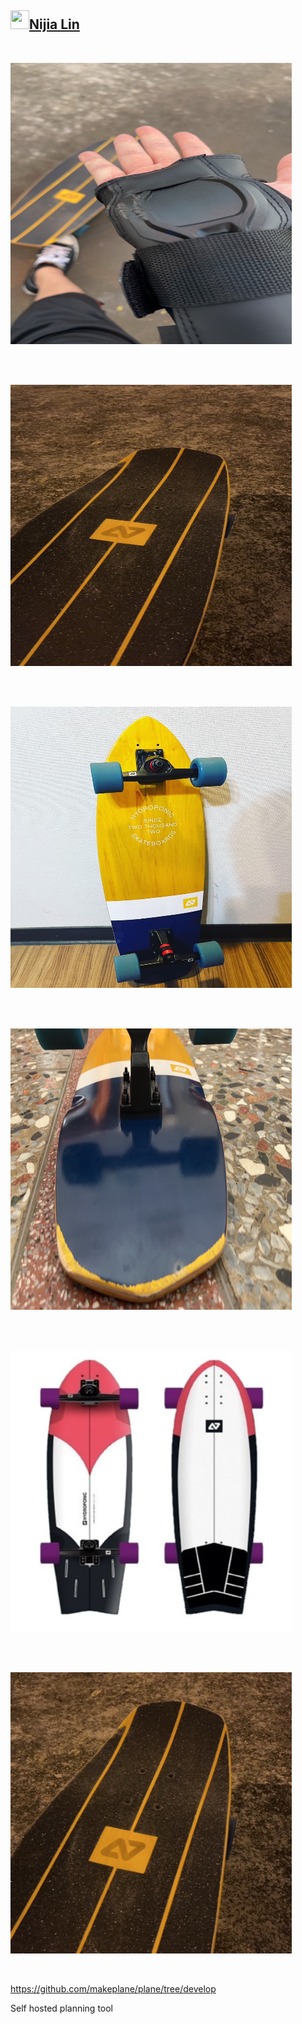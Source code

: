 <h2 id="user-content-nijia-lin"><a class="heading-link" href="#nijia-lin">
<img src="https://camo.githubusercontent.com/c47c41c34d2fe42386a5c2beaacb8c19b67d1368cdd01cc79fd955b1fbc70619/68747470733a2f2f7370726f66696c652e6c696e652d7363646e2e6e65742f30684b76546f73535a4e46466c354667624642586c714a676c47467a4e615a30314c584852616278684654446c4e493174614269565a61423543536a74484a31594a41434a534e307846486a703142574d5f5a30446f6258346d536d35414946454d584868627551" width="30" height="30" data-canonical-src="https://sprofile.line-scdn.net/0hKvTosSZNFFl5FgbFBXlqJglGFzNaZ01LXHRabxhFTDlNI1taBiVZaB5CSjtHJ1YJACJSN0xFHjp1BWM_Z0DobX4mSm5AIFEMXHhbuQ" style="max-width: 100%;">Nijia Lin<span aria-hidden="true" class="octicon octicon-link"></span></a></h2><br><p><a target="_blank" rel="noopener noreferrer" href="https://github.com/louis70109/ideas-tree/blob/master/images/475303237705793734.png"><img src="https://github.com/louis70109/ideas-tree/raw/master/images/475303237705793734.png" width="450" height="450" style="max-width: 100%;"></a></p>
<br /><p><br><a target="_blank" rel="noopener noreferrer" href="https://github.com/louis70109/ideas-tree/blob/master/images/475303249381949739.png"><img src="https://github.com/louis70109/ideas-tree/raw/master/images/475303249381949739.png" width="450" height="450" style="max-width: 100%;"></a></p>
<br /><p><br><a target="_blank" rel="noopener noreferrer" href="https://github.com/louis70109/ideas-tree/blob/master/images/475303260036006002.png"><img src="https://github.com/louis70109/ideas-tree/raw/master/images/475303260036006002.png" width="450" height="450" style="max-width: 100%;"></a></p>
<br /><p><br><a target="_blank" rel="noopener noreferrer" href="https://github.com/louis70109/ideas-tree/blob/master/images/475303716225548738.png"><img src="https://github.com/louis70109/ideas-tree/raw/master/images/475303716225548738.png" width="450" height="450" style="max-width: 100%;"></a></p>
<br /><p><br><a target="_blank" rel="noopener noreferrer" href="https://github.com/louis70109/ideas-tree/blob/master/images/475304479302877435.png"><img src="https://github.com/louis70109/ideas-tree/raw/master/images/475304479302877435.png" width="450" height="450" style="max-width: 100%;"></a></p>
<br /><p><br><a target="_blank" rel="noopener noreferrer" href="https://github.com/louis70109/ideas-tree/blob/master/images/475307204158423368.png"><img src="https://github.com/louis70109/ideas-tree/raw/master/images/475307204158423368.png" width="450" height="450" style="max-width: 100%;"></a></p>
<br /><p><a href="https://github.com/makeplane/plane/tree/develop">https://github.com/makeplane/plane/tree/develop</a></p>
<p>Self hosted planning tool</p>
